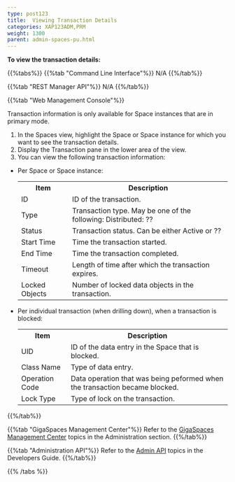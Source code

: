 ```yaml
---
type: post123
title:  Viewing Transaction Details
categories: XAP123ADM,PRM
weight: 1300
parent: admin-spaces-pu.html
---
```

 
 
**To view the transaction details:**
<br>
 


{{%tabs%}}
{{%tab "Command Line Interface"%}}
N/A
{{%/tab%}}

{{%tab "REST Manager API"%}}
N/A
{{%/tab%}}


{{%tab "Web Management Console"%}}

Transaction information is only available for Space instances that are in primary mode.

1. In the Spaces view, highlight the Space or Space instance for which you want to see the transaction details.
1. Display the Transaction pane in the lower area of the view.
1. You can view the following transaction information:

* Per Space or Space instance:

	<table>
	<tr>
		<th>Item</th>
		<th>Description</th>
	</tr>
	<tr>
		<td>ID</td>
		<td>ID of the transaction.</td>
	</tr>
	<tr>
		<td>Type</td>
		<td>Transaction type. May be one of the following:
	Distributed:
	??</td>
	</tr>
	<tr>
		<td>Status</td>
		<td>Transaction status. Can be either Active or ??</td>
	</tr>
	<tr>
		<td>Start Time</td>
		<td>Time the transaction started.</td>
	</tr>
	<tr>
		<td>End Time</td>
		<td>Time the transaction completed.</td>
	</tr>
	<tr>
		<td>Timeout</td>
		<td>Length of time after which the transaction expires.</td>
	</tr>
	<tr>
		<td>Locked Objects</td>
		<td>Number of locked data objects in the transaction.</td>
	</tr>
	</table>


* Per individual transaction (when drilling down), when a transaction is blocked:

	<table>
	<tr>
		<th>Item</th>
		<th>Description</th>
	</tr>
	<tr>
		<td>UID</td>
		<td>ID of the data entry in the Space that is blocked.</td>
	</tr>
	<tr>
		<td>Class Name</td>
		<td>Type of data entry.</td>
	</tr>
	<tr>
		<td>Operation Code</td>
		<td>Data operation that was being peformed when the transaction became blocked.</td>
	</tr>
	<tr>
		<td>Lock Type</td>
		<td>Type of lock on the transaction.</td>
	</tr>
	</table>

{{%/tab%}}


{{%tab "GigaSpaces Management Center"%}}
Refer to the [GigaSpaces Management Center](./gigaspaces-management-center.html) topics in the Administration section.
{{%/tab%}}


{{%tab "Administration API"%}}
Refer to the [Admin API](../dev-java/administration-and-monitoring-overview.html) topics in the Developers Guide.
{{%/tab%}}

{{% /tabs %}}
  